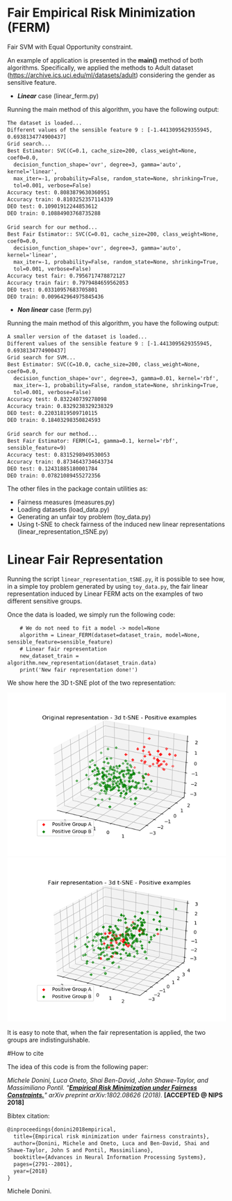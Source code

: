 # Fair Empirical Risk Minimization (FERM)

Fair SVM with Equal Opportunity constraint.

An example of application is presented in the __main()__ method of both algorithms. Specifically, we applied the methods to Adult dataset 
(https://archive.ics.uci.edu/ml/datasets/adult) considering the gender as sensitive feature.

- __*Linear*__ case (linear_ferm.py)

Running the main method of this algorithm, you have the following output:
```
The dataset is loaded...
Different values of the sensible feature 9 : [-1.4413095629355945, 0.6938134774900437]
Grid search...
Best Estimator: SVC(C=0.1, cache_size=200, class_weight=None, coef0=0.0,
  decision_function_shape='ovr', degree=3, gamma='auto', kernel='linear',
  max_iter=-1, probability=False, random_state=None, shrinking=True,
  tol=0.001, verbose=False)
Accuracy test: 0.8083879630360951
Accuracy train: 0.8103252357114339
DEO test: 0.10901912244853612
DEO train: 0.10884903768735288

Grid search for our method...
Best Fair Estimator:: SVC(C=0.01, cache_size=200, class_weight=None, coef0=0.0,
  decision_function_shape='ovr', degree=3, gamma='auto', kernel='linear',
  max_iter=-1, probability=False, random_state=None, shrinking=True,
  tol=0.001, verbose=False)
Accuracy test fair: 0.7956717478872127
Accuracy train fair: 0.7979484659562053
DEO test: 0.03310957683705801
DEO train: 0.009642964975845436
```
- __*Non linear*__ case (ferm.py)

Running the main method of this algorithm, you have the following output:
```
A smaller version of the dataset is loaded...
Different values of the sensible feature 9 : [-1.4413095629355945, 0.6938134774900437]
Grid search for SVM...
Best Estimator: SVC(C=10.0, cache_size=200, class_weight=None, coef0=0.0,
  decision_function_shape='ovr', degree=3, gamma=0.01, kernel='rbf',
  max_iter=-1, probability=False, random_state=None, shrinking=True,
  tol=0.001, verbose=False)
Accuracy test: 0.832240739278098
Accuracy train: 0.8329238329238329
DEO test: 0.22031819509710115
DEO train: 0.18403298350824593

Grid search for our method...
Best Fair Estimator: FERM(C=1, gamma=0.1, kernel='rbf', sensible_feature=9)
Accuracy test: 0.8315298949530053
Accuracy train: 0.8734643734643734
DEO test: 0.12431885180001784
DEO train: 0.07821089455272356
```



The other files in the package contain utilities as:

- Fairness measures (measures.py)
- Loading datasets (load_data.py)
- Generating an unfair toy problem (toy_data.py)
- Using t-SNE to check fairness of the induced new linear representations (linear_representation_tSNE.py)


# Linear Fair Representation
Running the script ``linear_representation_tSNE.py``, it is possible to see how, in a simple toy problem generated by using ``toy_data.py``, the fair linear representation induced by Linear FERM acts on the examples of two different sensitive groups.

Once the data is loaded, we simply run the following code:
```
    # We do not need to fit a model -> model=None
    algorithm = Linear_FERM(dataset=dataset_train, model=None, sensible_feature=sensible_feature)
    # Linear fair representation
    new_dataset_train = algorithm.new_representation(dataset_train.data)
    print('New fair representation done!')
```

We show here the 3D t-SNE plot of the two representation:

![toy_tsne_original](figures/toy_tsne_original.png)
![toy_tsne_fair](figures/toy_tsne_fair.png)

It is easy to note that, when the fair representation is applied, the two groups are indistinguishable.


#How to cite

The idea of this code is from the following paper:

*Michele Donini, Luca Oneto, Shai Ben-David, John Shawe-Taylor, and Massimiliano Pontil. 
"[__Empirical Risk Minimization under Fairness Constraints.__](https://arxiv.org/pdf/1802.08626.pdf)" 
arXiv preprint arXiv:1802.08626 (2018).* __[ACCEPTED @ NIPS 2018]__

Bibtex citation:
```
@inproceedings{donini2018empirical,
  title={Empirical risk minimization under fairness constraints},
  author={Donini, Michele and Oneto, Luca and Ben-David, Shai and Shawe-Taylor, John S and Pontil, Massimiliano},
  booktitle={Advances in Neural Information Processing Systems},
  pages={2791--2801},
  year={2018}
}
```

Michele Donini.


